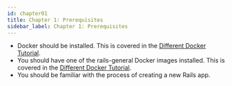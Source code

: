 ```yaml
---
id: chapter01
title: Chapter 1: Prerequisites
sidebar_label: Chapter 1: Prerequisites
---
```


* Docker should be installed.  This is covered in the [Different Docker Tutorial](https://github.com/rubyonracetracks/tutorial-docker-stretch).
* You should have one of the rails-general Docker images installed.  This is covered in the [Different Docker Tutorial](https://github.com/rubyonracetracks/tutorial-docker-stretch).
* You should be familiar with the process of creating a new Rails app.
